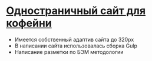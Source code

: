 # [Одностраничный сайт для кофейни](https://antokuz.github.io/StarBucks/app/index.html)

* Имеется собственный адаптив сайта до 320px 
* В написании сайта использовалась сборка Gulp
* Написание разметки по БЭМ методологии
